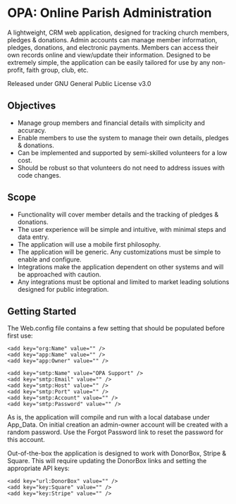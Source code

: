 <h1>OPA: Online Parish Administration</h1>

A lightweight, CRM web application, designed for tracking church members, pledges &amp; donations.  Admin accounts can manage member information, pledges, donations, and electronic payments.  Members can access their own records online and view/update their information.  Designed to be extremely simple, the application can be easily tailored for use by any non-profit, faith group, club, etc.

Released under GNU General Public License v3.0

<h2>Objectives</h2>
<ul>
    <li>Manage group members and financial details with simplicity and accuracy.</li>
    <li>Enable members to use the system to manage their own details, pledges &amp; donations.</li>
    <li>Can be implemented and supported by semi-skilled volunteers for a low cost.</li>
    <li>Should be robust so that volunteers do not need to address issues with code changes.</li>
</ul>

<h2>Scope</h2>
<ul>
    <li>Functionality will cover member details and the tracking of pledges &amp; donations.</li>
    <li>The user experience will be simple and intuitive, with minimal steps and data entry.</li>
    <li>The application will use a mobile first philosophy.</li>
    <li>The application will be generic. Any customizations must be simple to enable and configure.</li>
    <li>Integrations make the application dependent on other systems and will be approached with caution.</li>
    <li>Any integrations must be optional and limited to market leading solutions designed for public integration.</li>
</ul>

<h2>Getting Started</h2>
The Web.config file contains a few setting that should be populated before first use:

    <add key="org:Name" value="" />
    <add key="app:Name" value="" />
    <add key="app:Owner" value="" />

    <add key="smtp:Name" value="OPA Support" />
    <add key="smtp:Email" value="" />
    <add key="smtp:Host" value="" />
    <add key="smtp:Port" value="" />
    <add key="smtp:Account" value="" />
    <add key="smtp:Password" value="" />

As is, the application will compile and run with a local database under App_Data.  On initial creation an admin-owner account will be created with a random password.  Use the Forgot Password link to reset the password for this account.

Out-of-the-box the application is designed to work with DonorBox, Stripe &amp; Square.  This will require updating the DonorBox links and setting the appropriate API keys:
    
    <add key="url:DonorBox" value="" />
    <add key="key:Square" value="" />
    <add key="key:Stripe" value="" />
